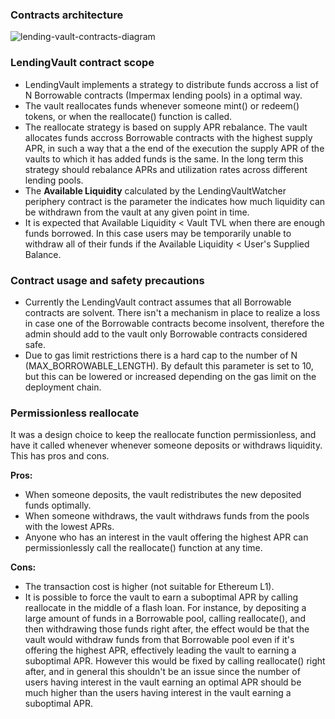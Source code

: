 ### Contracts architecture

![lending-vault-contracts-diagram](https://github.com/Impermax-Finance/lending-vault/assets/48289911/8924bfc8-e336-4e89-88fc-2ee174c989d5)

### LendingVault contract scope
- LendingVault implements a strategy to distribute funds accross a list of N Borrowable contracts (Impermax lending pools) in a optimal way.
- The vault reallocates funds whenever someone mint() or redeem() tokens, or when the reallocate() function is called.
- The reallocate strategy is based on supply APR rebalance. The vault allocates funds accross Borrowable contracts with the highest supply APR, in such a way that a the end of the execution the supply APR of the vaults to which it has added funds is the same. In the long term this strategy should rebalance APRs and utilization rates across different lending pools.
- The **Available Liquidity** calculated by the LendingVaultWatcher periphery contract is the parameter the indicates how much liquidity can be withdrawn from the vault at any given point in time.
- It is expected that Available Liquidity < Vault TVL when there are enough funds borrowed. In this case users may be temporarily unable to withdraw all of their funds if the Available Liquidity < User's Supplied Balance.

### Contract usage and safety precautions
- Currently the LendingVault contract assumes that all Borrowable contracts are solvent. There isn't a mechanism in place to realize a loss in case one of the Borrowable contracts become insolvent, therefore the admin should add to the vault only Borrowable contracts considered safe.
- Due to gas limit restrictions there is a hard cap to the number of N (MAX_BORROWABLE_LENGTH). By default this parameter is set to 10, but this can be lowered or increased depending on the gas limit on the deployment chain.

### Permissionless reallocate
It was a design choice to keep the reallocate function permissionless, and have it called whenever whenever someone deposits or withdraws liquidity.
This has pros and cons.

**Pros:**
- When someone deposits, the vault redistributes the new deposited funds optimally.
- When someone withdraws, the vault withdraws funds from the pools with the lowest APRs.
- Anyone who has an interest in the vault offering the highest APR can permissionlessly call the reallocate() function at any time.

**Cons:**
- The transaction cost is higher (not suitable for Ethereum L1).
- It is possible to force the vault to earn a suboptimal APR by calling reallocate in the middle of a flash loan. For instance, by depositing a large amount of funds in a Borrowable pool, calling reallocate(), and then withdrawing those funds right after, the effect would be that the vault would withdraw funds from that Borrowable pool even if it's offering the highest APR, effectively leading the vault to earning a suboptimal APR. However this would be fixed by calling reallocate() right after, and in general this shouldn't be an issue since the number of users having interest in the vault earning an optimal APR should be much higher than the users having interest in the vault earning a suboptimal APR.

